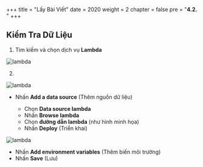 +++
title = "Lấy Bài Viết"
date = 2020
weight = 2
chapter = false
pre = "<b>4.2. </b>"
+++

## Kiểm Tra Dữ Liệu

1. Tìm kiếm và chọn dịch vụ **Lambda**

![lambda](/images/4/4.1/4.22.png?width=90pc)

2. 

![lambda](/images/4/4.1/4.23.png?width=90pc)

- Nhấn **Add a data source** (Thêm nguồn dữ liệu)

  - Chọn **Data source lambda**
  - Nhấn **Browse lambda**
  - Chọn **đường dẫn lambda** (như hình minh họa)
  - Nhấn **Deploy** (Triển khai)

![lambda](/images/4/4.1/4.24.png?width=90pc)

- Nhấn **Add environment variables** (Thêm biến môi trường)
- Nhấn **Save** (Lưu)
